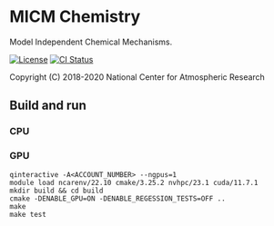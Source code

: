 MICM Chemistry
==============

Model Independent Chemical Mechanisms.

[![License](https://img.shields.io/github/license/NCAR/micm.svg)](https://github.com/NCAR/micm/blob/master/LICENSE)
[![CI Status](https://github.com/NCAR/micm/actions/workflows/test.yml/badge.svg)](https://github.com/NCAR/micm/actions/workflows/test.yml)

Copyright (C) 2018-2020 National Center for Atmospheric Research


## Build and run

### CPU

### GPU

```
qinteractive -A<ACCOUNT_NUMBER> --ngpus=1
module load ncarenv/22.10 cmake/3.25.2 nvhpc/23.1 cuda/11.7.1
mkdir build && cd build
cmake -DENABLE_GPU=ON -DENABLE_REGESSION_TESTS=OFF ..
make
make test
```